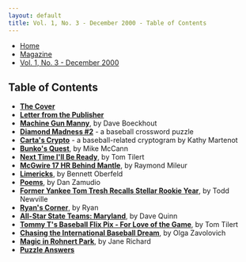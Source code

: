 ```yaml
---
layout: default
title: Vol. 1, No. 3 - December 2000 - Table of Contents
---
```

<nav class="breadcrumb" aria-label="breadcrumbs">
  <ul>
    <li><a href="{{ site.url }}{{ site.baseurl }}/index.html">Home</a></li>
    <li><a href="../magazine-home.html">Magazine</a></li>
    <li class="is-active"><a href="#" aria-current="page">Vol. 1, No. 3 - December 2000</a></li>
  </ul>
</nav>

<section>
  <h1>Table of Contents</h1>

  <ul>
    <li><a href="bi_vol_1_no_3_cover.html"><strong>The Cover</strong></a></li>
    <li><a href="bi_vol_1_no_3_letter_from_publisher.html"><strong>Letter from the Publisher</strong></a></li>
    <li><a href="bi_vol_1_no_3_machine_gun.html"><strong>Machine Gun Manny</strong></a>, by Dave Boeckhout</li>
    <li><a href="bi_vol_1_no_3_diamond_madness.html"><strong>Diamond Madness #2</strong></a> - a baseball crossword puzzle</li>
    <li><a href="bi_vol_1_no_3_cartas_crypto.html"><strong>Carta's Crypto</strong></a> - a baseball-related cryptogram by Kathy Martenot</li>
    <li><a href="bi_vol_1_no_3_bunkos_quest.html"><strong>Bunko's Quest</strong></a>, by Mike McCann</li>
    <li><a href="bi_vol_1_no_3_next_time.html"><strong>Next Time I'll Be Ready</strong></a>, by Tom Tilert</li>
    <li><a href="bi_vol_1_no_3_mcgwire_17_hr_behind.html"><strong>McGwire 17 HR Behind Mantle</strong></a>, by Raymond Mileur</li>
    <li><a href="bi_vol_1_no_3_limericks.html"><strong>Limericks</strong></a>, by Bennett Oberfeld</li>
    <li><a href="bi_vol_1_no_3_poems.html"><strong>Poems</strong></a>, by Dan Zamudio</li>
    <li><a href="bi_vol_1_no_3_tom_tresh.html"><strong>Former Yankee Tom Tresh Recalls Stellar Rookie Year</strong></a>, by Todd Newville</li>
    <li><a href="bi_vol_1_no_3_ryans_corner.html"><strong>Ryan's Corner</strong></a>, by Ryan</li>
    <li><a href="bi_vol_1_no_3_all_maryland_team.html"><strong>All-Star State Teams:  Maryland</strong></a>, by Dave Quinn</li>
    <li><a href="bi_vol_1_no_3_tommy_t.html"><strong>Tommy T's Baseball Flix Pix - For Love of the Game</strong></a>, by Tom Tilert</li>
    <li><a href="bi_vol_1_no_3_international_dream.html"><strong>Chasing the International Baseball Dream</strong></a>, by Olga Zavolovich</li>
    <li><a href="bi_vol_1_no_3_magic_in_rohnert_park.html"><strong>Magic in Rohnert Park</strong></a>, by Jane Richard</li>
    <li><a href="bi_vol_1_no_3_puzzle_answers.html"><strong>Puzzle Answers</strong></a></li>
  </ul>

</section>
